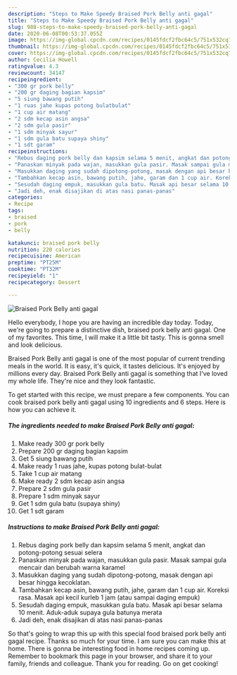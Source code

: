 ```yaml
---
description: "Steps to Make Speedy Braised Pork Belly anti gagal"
title: "Steps to Make Speedy Braised Pork Belly anti gagal"
slug: 988-steps-to-make-speedy-braised-pork-belly-anti-gagal
date: 2020-06-08T00:53:37.055Z
image: https://img-global.cpcdn.com/recipes/0145fdcf2fbc64c5/751x532cq70/braised-pork-belly-anti-gagal-foto-resep-utama.jpg
thumbnail: https://img-global.cpcdn.com/recipes/0145fdcf2fbc64c5/751x532cq70/braised-pork-belly-anti-gagal-foto-resep-utama.jpg
cover: https://img-global.cpcdn.com/recipes/0145fdcf2fbc64c5/751x532cq70/braised-pork-belly-anti-gagal-foto-resep-utama.jpg
author: Cecilia Howell
ratingvalue: 4.3
reviewcount: 34147
recipeingredient:
- "300 gr pork belly"
- "200 gr daging bagian kapsim"
- "5 siung bawang putih"
- "1 ruas jahe kupas potong bulatbulat"
- "1 cup air matang"
- "2 sdm kecap asin angsa"
- "2 sdm gula pasir"
- "1 sdm minyak sayur"
- "1 sdm gula batu supaya shiny"
- "1 sdt garam"
recipeinstructions:
- "Rebus daging pork belly dan kapsim selama 5 menit, angkat dan potong-potong sesuai selera"
- "Panaskan minyak pada wajan, masukkan gula pasir. Masak sampai gula mencair dan berubah warna karamel"
- "Masukkan daging yang sudah dipotong-potong, masak dengan api besar hingga kecoklatan."
- "Tambahkan kecap asin, bawang putih, jahe, garam dan 1 cup air. Koreksi rasa. Masak api kecil kurleb 1 jam (atau sampai daging empuk)"
- "Sesudah daging empuk, masukkan gula batu. Masak api besar selama 10 menit. Aduk-aduk supaya gula batunya merata"
- "Jadi deh, enak disajikan di atas nasi panas-panas"
categories:
- Recipe
tags:
- braised
- pork
- belly

katakunci: braised pork belly 
nutrition: 220 calories
recipecuisine: American
preptime: "PT25M"
cooktime: "PT32M"
recipeyield: "1"
recipecategory: Dessert

---
```



![Braised Pork Belly anti gagal](https://img-global.cpcdn.com/recipes/0145fdcf2fbc64c5/751x532cq70/braised-pork-belly-anti-gagal-foto-resep-utama.jpg)

Hello everybody, I hope you are having an incredible day today. Today, we're going to prepare a distinctive dish, braised pork belly anti gagal. One of my favorites. This time, I will make it a little bit tasty. This is gonna smell and look delicious.

Braised Pork Belly anti gagal is one of the most popular of current trending meals in the world. It is easy, it's quick, it tastes delicious. It's enjoyed by millions every day. Braised Pork Belly anti gagal is something that I've loved my whole life. They're nice and they look fantastic.




To get started with this recipe, we must prepare a few components. You can cook braised pork belly anti gagal using 10 ingredients and 6 steps. Here is how you can achieve it.

<!--inarticleads1-->

##### The ingredients needed to make Braised Pork Belly anti gagal:

1. Make ready 300 gr pork belly
1. Prepare 200 gr daging bagian kapsim
1. Get 5 siung bawang putih
1. Make ready 1 ruas jahe, kupas potong bulat-bulat
1. Take 1 cup air matang
1. Make ready 2 sdm kecap asin angsa
1. Prepare 2 sdm gula pasir
1. Prepare 1 sdm minyak sayur
1. Get 1 sdm gula batu (supaya shiny)
1. Get 1 sdt garam




<!--inarticleads2-->

##### Instructions to make Braised Pork Belly anti gagal:

1. Rebus daging pork belly dan kapsim selama 5 menit, angkat dan potong-potong sesuai selera
1. Panaskan minyak pada wajan, masukkan gula pasir. Masak sampai gula mencair dan berubah warna karamel
1. Masukkan daging yang sudah dipotong-potong, masak dengan api besar hingga kecoklatan.
1. Tambahkan kecap asin, bawang putih, jahe, garam dan 1 cup air. Koreksi rasa. Masak api kecil kurleb 1 jam (atau sampai daging empuk)
1. Sesudah daging empuk, masukkan gula batu. Masak api besar selama 10 menit. Aduk-aduk supaya gula batunya merata
1. Jadi deh, enak disajikan di atas nasi panas-panas




So that's going to wrap this up with this special food braised pork belly anti gagal recipe. Thanks so much for your time. I am sure you can make this at home. There is gonna be interesting food in home recipes coming up. Remember to bookmark this page in your browser, and share it to your family, friends and colleague. Thank you for reading. Go on get cooking!

